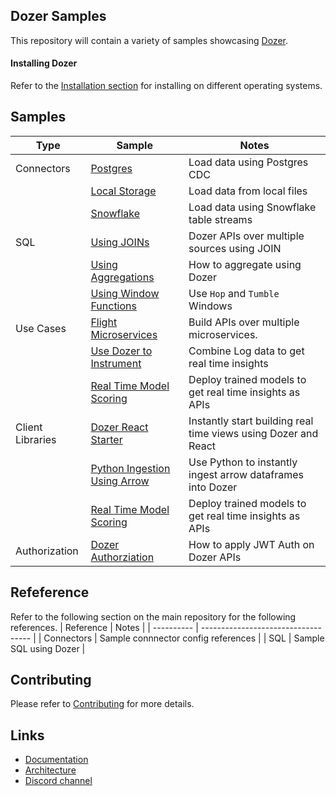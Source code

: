 ## Dozer Samples

This repository will contain a variety of samples showcasing [Dozer](https://github.com/getdozer/dozer).

#### Installing Dozer

Refer to the [Installation section](https://getdozer.io/docs/installation) for installing on different operating systems.

## Samples

| Type             | Sample                                                  | Notes                                                          |
| ---------------- | ------------------------------------------------------- | -------------------------------------------------------------- |
| Connectors       | [Postgres](./postgres)                                  | Load data using Postgres CDC                                   |
|                  | [Local Storage](/local-storage)                         | Load data from local files                                     |
|                  | [Snowflake](./snowflake)                                | Load data using Snowflake table streams                        |
| SQL              | [Using JOINs](./sql/join)                               | Dozer APIs over multiple sources using JOIN                    |
|                  | [Using Aggregations](/sql/aggregrations)                | How to aggregate using Dozer                                   |
|                  | [Using Window Functions](./sql/window-functions)        | Use `Hop` and `Tumble` Windows                                 |
| Use Cases        | [Flight Microservices](./usecases/pg-flights)           | Build APIs over multiple microservices.                        |
|                  | [Use Dozer to Instrument](./usecases/instrument)        | Combine Log data to get real time insights                     |
|                  | [Real Time Model Scoring](./usecases/model-scoring)     | Deploy trained models to get real time insights as APIs        |
| Client Libraries | [Dozer React Starter](./clients/react-sample)           | Instantly start building real time views using Dozer and React |
|                  | [Python Ingestion Using Arrow](./clients/python-sample) | Use Python to instantly ingest arrow dataframes into Dozer     |
|                  | [Real Time Model Scoring](./usecases/model-scoring)     | Deploy trained models to get real time insights as APIs        |
| Authorization    | [Dozer Authorziation](./authorization/auth-sample)      | How to apply JWT Auth on Dozer APIs                            |



## Refeference

Refer to the following section on the main repository for the following references.
| Reference  | Notes                               |
| ---------- | ----------------------------------- |
| Connectors | Sample connnector config references |
| SQL        | Sample SQL using Dozer              |


## Contributing
Please refer to [Contributing](https://getdozer.io/docs/contributing/overview) for more details.


## Links

- [Documentation](https://getdozer.io/docs/dozer/)
- [Architecture](https://getdozer.io/docs/dozer/architecture)
- [Discord channel](https://discord.gg/3eWXBgJaEQ)

